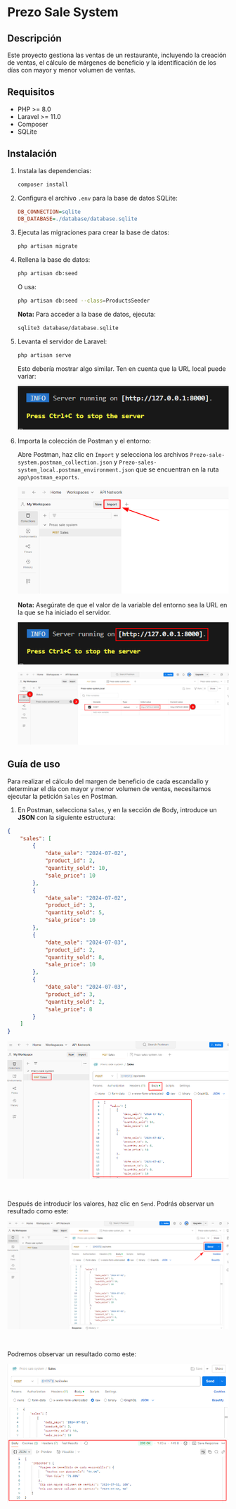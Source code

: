# Prezo Sale System

## Descripción
Este proyecto gestiona las ventas de un restaurante, incluyendo la creación de ventas, el cálculo de márgenes de beneficio y la identificación de los días con mayor y menor volumen de ventas.

## Requisitos
- PHP >= 8.0
- Laravel >= 11.0
- Composer
- SQLite

## Instalación

1. Instala las dependencias:
    ```bash
    composer install
    ```

2. Configura el archivo `.env` para la base de datos SQLite:
    ```ini
    DB_CONNECTION=sqlite
    DB_DATABASE=./database/database.sqlite
    ```

3. Ejecuta las migraciones para crear la base de datos:
    ```bash
    php artisan migrate
    ```

4. Rellena la base de datos:
    ```bash
    php artisan db:seed
    ```

    O usa:

    ```bash
    php artisan db:seed --class=ProductsSeeder
    ```

    **Nota:** Para acceder a la base de datos, ejecuta:

    ```bash
    sqlite3 database/database.sqlite
    ```

5. Levanta el servidor de Laravel:
    ```bash
    php artisan serve
    ```

    Esto debería mostrar algo similar. Ten en cuenta que la URL local puede variar:

    ![Ejemplo de levantar el servidor](docs/images/example_raising_server.png)

6. Importa la colección de Postman y el entorno:

    Abre Postman, haz clic en `Import` y selecciona los archivos `Prezo-sale-system.postman_collection.json` y `Prezo-sales-system_local.postman_environment.json` que se encuentran en la ruta `app\postman_exports`.

    ![Botón de importación en Postman](docs/images/example_import_postman.png)

    **Nota:** Asegúrate de que el valor de la variable del entorno sea la URL en la que se ha iniciado el servidor.

    ![Ejemplo del host del servidor](docs/images/server_host.png)
        
    ![Instrucciones para modificar el valor de la variable del entorno](docs/images/instruccions_modify_variable_enviroment.png)

## Guía de uso

Para realizar el cálculo del margen de beneficio de cada escandallo y determinar el día con mayor y menor volumen de ventas, necesitamos ejecutar la petición `Sales` en Postman.

1. En Postman, selecciona `Sales`, y en la sección de Body, introduce un **JSON** con la siguiente estructura:

```JSON
{
    "sales": [
        {
            "date_sale": "2024-07-02",
            "product_id": 2,
            "quantity_sold": 10,
            "sale_price": 10
        },
        {
            "date_sale": "2024-07-02",
            "product_id": 3,
            "quantity_sold": 5,
            "sale_price": 10
        },
        {
            "date_sale": "2024-07-03",
            "product_id": 2,
            "quantity_sold": 8,
            "sale_price": 10
        },
        {
            "date_sale": "2024-07-03",
            "product_id": 3,
            "quantity_sold": 2,
            "sale_price": 8
        }
    ]
}
```

![Petición de Sales](docs/images/sales-petition.png)

&nbsp;

Después de introducir los valores, haz clic en `Send`.
Podrás observar un resultado como este:

![Botón send](docs/images/send_button_postman.png)

&nbsp;

Podremos observar un resultado como este:

![Ejemplo resultado de la petición](docs/images/example_request_result.png)